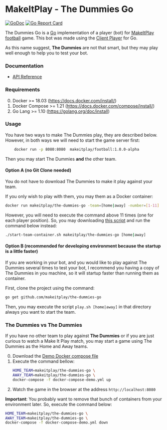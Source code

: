 # MakeItPlay - The Dummies Go

[![GoDoc](https://godoc.org/github.com/makeitplay/the-dummies-go?status.svg)](https://godoc.org/github.com/makeitplay/the-dummies-go)
[![Go Report Card](https://goreportcard.com/badge/github.com/makeitplay/the-dummies-go)](https://goreportcard.com/report/github.com/makeitplay/the-dummies-go)

The Dummies Go is a [Go](http://golang.org/) implementation of a player (bot) for [MakeItPlay football](http://www.makeitplay.ai/football) game.
This bot was made using the [Client Player](https://github.com/makeitplay/client-player-go) for Go.

As this name suggest, **The Dummies** are not that smart, but they may play well enough to help you to test your bot.

### Documentation

* [API Reference](http://godoc.org/github.com/makeitplay/the-dummies-go)

### Requirements

0. Docker >= 18.03 (https://docs.docker.com/install/)
0. Docker Compose >= 1.21 (https://docs.docker.com/compose/install/)
0. Go Lang >= 1.10 (https://golang.org/doc/install)

### Usage 

You have two ways to make The Dummies play, they are described below.
However, in both ways we will need to start the game server first:

```bash
    docker run -p 8080:8080  makeitplay/football:1.0.0-alpha
```

Then you may start The Dummies **and** the other team.
 
#### Option A (no Git Clone needed)

You do not have to download The Dummies to make it play against your team.

If you only wish to play with them, you may them as a Docker container:

```bash
docker run makeitplay/the-dummies-go -team=[home|away] -number=[1-11] 
```

However, you will need to execute the command above 11 times (one for each player position). 
So, you may downloading [this script](./start-team-container.sh) and run the command below instead:

```bash
./start-team-container.sh makeitplay/the-dummies-go [home|away]
```

#### Option B  (recommended for developing environment because the startup is a little faster)

If you are working in your bot, and you would like to play against The Dummies several times to test your bot, I recommend
you having a copy of The Dummies in you machine, so it will startup faster than running them as container. 

First, clone the project using the command:
```bash
go get github.com/makeitplay/the-dummies-go
```

Then, you may execute the script `play.sh [home|away]` in that directory always you want to start the team.

### The Dummies vs The Dummies

If you have no other team to play against **The Dummies** or if you are just curious to watch a Make It Play match,
you may start a game using The Dummies as the Home and Away teams.

0. Download the [Demo Docker compose file](./docker-compose-demo.yml)
0. Execute the command bellow:
    ```bash
    HOME_TEAM=makeitplay/the-dummies-go \
    AWAY_TEAM=makeitplay/the-dummies-go \
    docker-compose -f docker-compose-demo.yml up
    ```
0. Watch the game in the browser at the address `http://localhost:8080`

**Important**: You probably want to remove that bunch of containers from your environment later. So, execute the command below:
```bash
HOME_TEAM=makeitplay/the-dummies-go \
AWAY_TEAM=makeitplay/the-dummies-go \
docker-compose -f docker-compose-demo.yml down
```